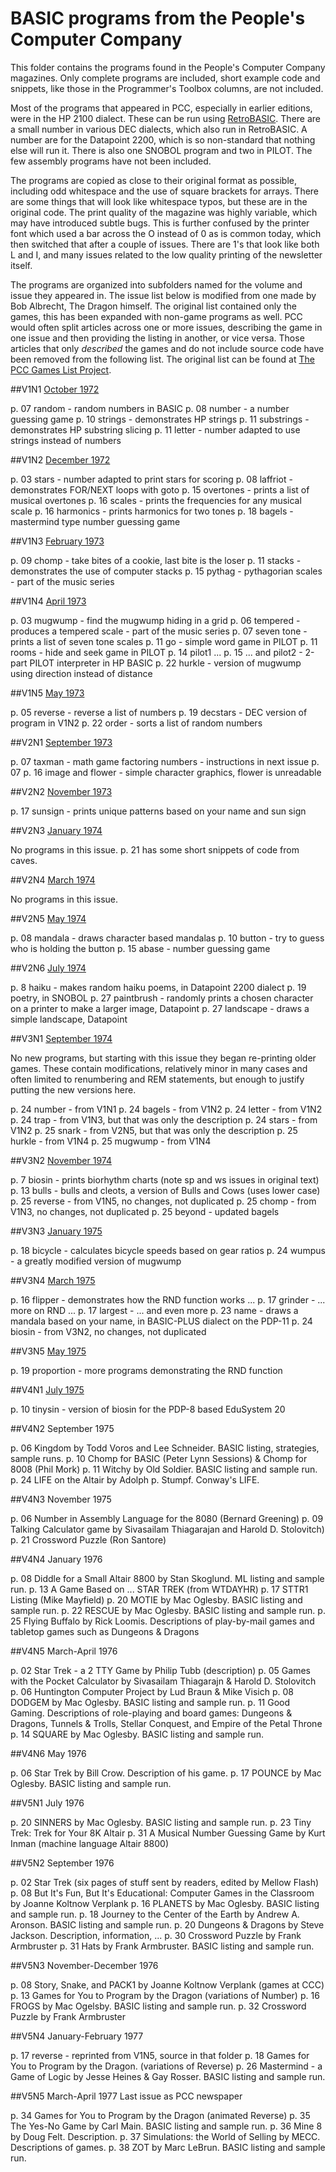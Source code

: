 BASIC programs from the People's Computer Company
=================================================

This folder contains the programs found in the People's Computer Company magazines. Only complete programs are included, short example code and snippets, like those in the Programmer's Toolbox columns, are not included.

Most of the programs that appeared in PCC, especially in earlier editions, were in the HP 2100 dialect. These can be run using [RetroBASIC](https://github.com/maurymarkowitz/RetroBASIC). There are a small number in various  DEC dialects, which also run in RetroBASIC. A number are for the Datapoint 2200, which is so non-standard that nothing else will run it. There is also one SNOBOL program and two in PILOT. The few assembly programs have not been included.

The programs are copied as close to their original format as possible, including odd whitespace and the use of square brackets for arrays. There are some things that will look like whitespace typos, but these are in the original code. The print quality of the magazine was highly variable, which may have introduced subtle bugs. This is further confused by the printer font which used a bar across the O instead of 0 as is common today, which then switched that after a couple of issues. There are 1's that look like both L and I, and many issues related to the low quality printing of the newsletter itself.

The programs are organized into subfolders named for the volume and issue they appeared in. The issue list below is modified from one made by Bob Albrecht, The Dragon himself. The original list contained only the games, this has been expanded with non-game programs as well. PCC would often split articles across one or more issues, describing the game in one issue and then providing the listing in another, or vice versa. Those articles that only *described* the games and do not include source code have been removed from the following list. The original list can be found at [The PCC Games List Project](http://www.svipx.com/pcc/gameslist.html).

##V1N1 [October 1972](https://archive.org/details/1972PccV1N1)

p. 07 random - random numbers in BASIC
p. 08 number - a number guessing game
p. 10 strings - demonstrates HP strings
p. 11 substrings - demonstrates HP substring slicing
p. 11 letter - number adapted to use strings instead of numbers

##V1N2 [December 1972](https://archive.org/details/1972PccV1N2)

p. 03 stars - number adapted to print stars for scoring
p. 08 laffriot - demonstrates FOR/NEXT loops with goto
p. 15 overtones - prints a list of musical overtones
p. 16 scales - prints the frequencies for any musical scale
p. 16 harmonics - prints harmonics for two tones
p. 18 bagels - mastermind type number guessing game

##V1N3 [February 1973](https://archive.org/details/1973-02-peoples-computer-company)

p. 09 chomp - take bites of a cookie, last bite is the loser
p. 11 stacks - demonstrates the use of computer stacks
p. 15 pythag - pythagorian scales - part of the music series

##V1N4 [April 1973](https://archive.org/details/1973-04-peoples-computer-company)

p. 03 mugwump - find the mugwump hiding in a grid
p. 06 tempered - produces a tempered scale - part of the music series
p. 07 seven tone - prints a list of seven tone scales
p. 11 go - simple word game in PILOT
p. 11 rooms - hide and seek game in PILOT
p. 14 pilot1 ...
p. 15 ... and pilot2 - 2-part PILOT interpreter in HP BASIC
p. 22 hurkle - version of mugwump using direction instead of distance

##V1N5 [May 1973](https://archive.org/details/1973-05-peoples-computer-company)

p. 05 reverse - reverse a list of numbers
p. 19 decstars - DEC version of program in V1N2
p. 22 order - sorts a list of random numbers

##V2N1 [September 1973](https://archive.org/details/1973-09-peoples-computer-company)

p. 07 taxman - math game factoring numbers - instructions in next issue p. 07
p. 16 image and flower - simple character graphics, flower is unreadable

##V2N2 [November 1973](https://archive.org/details/1973-11-peoples-computer-company)

p. 17 sunsign - prints unique patterns based on your name and sun sign

##V2N3 [January 1974](https://archive.org/details/1974-01-peoples-computer-company)

No programs in this issue. p. 21 has some short snippets of code from caves.

##V2N4 [March 1974](https://archive.org/details/1974-03-peoples-computer-company)

No programs in this issue.

##V2N5 [May 1974](https://archive.org/details/1974-05-peoples-computer-company)

p. 08 mandala - draws character based mandalas
p. 10 button - try to guess who is holding the button
p. 15 abase - number guessing game

##V2N6 [July 1974](https://archive.org/details/1974-07-peoples-computer-company)

p. 8 haiku - makes random haiku poems, in Datapoint 2200 dialect
p. 19 poetry, in SNOBOL
p. 27 paintbrush - randomly prints a chosen character on a printer to make a larger image, Datapoint
p. 27 landscape - draws a simple landscape, Datapoint

##V3N1 [September 1974](https://archive.org/details/1974-09-peoples-computer-company)

No new programs, but starting with this issue they began re-printing older games. These contain modifications, relatively minor in many cases and often limited to renumbering and REM statements, but enough to justify putting the new versions here.

p. 24 number - from V1N1
p. 24 bagels - from V1N2
p. 24 letter - from V1N2
p. 24 trap - from V1N3, but that was only the description
p. 24 stars - from V1N2
p. 25 snark - from V2N5, but that was only the description
p. 25 hurkle - from V1N4
p. 25 mugwump - from V1N4

##V3N2 [November 1974](https://archive.org/details/1974-11-peoples-computer-company)

p. 7 biosin - prints biorhythm charts (note sp and ws issues in original text)
p. 13 bulls - bulls and cleots, a version of Bulls and Cows (uses lower case)
p. 25 reverse - from V1N5, no changes, not duplicated
p. 25 chomp - from V1N3, no changes, not duplicated
p. 25 beyond - updated bagels

##V3N3 [January 1975](https://archive.org/details/1975-01-peoples-computer-company)

p. 18 bicycle - calculates bicycle speeds based on gear ratios
p. 24 wumpus - a greatly modified version of mugwump

##V3N4 [March 1975](https://archive.org/details/1975-03-peoples-computer-company)

p. 16 flipper - demonstrates how the RND function works ...
p. 17 grinder - ... more on RND ...
p. 17 largest - ... and even more
p. 23 name - draws a mandala based on your name, in BASIC-PLUS dialect on the PDP-11
p. 24 biosin - from V3N2, no changes, not duplicated

##V3N5 [May 1975](https://archive.org/details/1975-05-peoples-computer-company)

p. 19 proportion - more programs demonstrating the RND function

##V4N1 [July 1975](https://archive.org/details/1975-07-peoples-computer-company)

p. 10 tinysin - version of biosin for the PDP-8 based EduSystem 20

##V4N2 September 1975

p. 06 Kingdom by Todd Voros and Lee Schneider. BASIC listing, strategies, sample runs.
p. 10 Chomp for BASIC (Peter Lynn Sessions) & Chomp for 8008 (Phil Mork)
p. 11 Witchy by Old Soldier. BASIC listing and sample run.
p. 24 LIFE on the Altair by Adolph p. Stumpf. Conway's LIFE.

##V4N3 November 1975

p. 06 Number in Assembly Language for the 8080 (Bernard Greening)
p. 09 Talking Calculator game by Sivasailam Thiagarajan and Harold D. Stolovitch)
p. 21 Crossword Puzzle (Ron Santore)

##V4N4 January 1976

p. 08 Diddle for a Small Altair 8800 by Stan Skoglund. ML listing and sample run.
p. 13 A Game Based on ... STAR TREK (from WTDAYHR)
p. 17 STTR1 Listing (Mike Mayfield)
p. 20 MOTIE by Mac Oglesby. BASIC listing and sample run.
p. 22 RESCUE by Mac Oglesby. BASIC listing and sample run.
p. 25 Flying Buffalo by Rick Loomis. Descriptions of play-by-mail games and
tabletop games such as Dungeons & Dragons

##V4N5 March-April 1976

p. 02 Star Trek - a 2 TTY Game by Philip Tubb (description)
p. 05 Games with the Pocket Calculator by Sivasailam Thiagarajn & Harold D.
Stolovitch
p. 06 Huntington Computer Project by Lud Braun & Mike Visich
p. 08 DODGEM by Mac Oglesby. BASIC listing and sample run.
p. 11 Good Gaming. Descriptions of role-playing and board games: Dungeons & Dragons, Tunnels & Trolls, Stellar Conquest, and Empire of the Petal Throne
p. 14 SQUARE by Mac Oglesby. BASIC listing and sample run.

##V4N6 May 1976

p. 06 Star Trek by Bill Crow. Description of his game.
p. 17 POUNCE by Mac Oglesby. BASIC listing and sample run.

##V5N1 July 1976

p. 20 SINNERS by Mac Oglesby. BASIC listing and sample run.
p. 23 Tiny Trek: Trek for Your 8K Altair
p. 31 A Musical Number Guessing Game by Kurt Inman (machine language Altair
8800)

##V5N2 September 1976

p. 02 Star Trek (six pages of stuff sent by readers, edited by Mellow Flash)
p. 08 But It's Fun, But It's Educational: Computer Games in the Classroom by Joanne Koltnow Verplank
p. 16 PLANETS by Mac Oglesby. BASIC listing and sample run.
p. 18 Journey to the Center of the Earth by Andrew A. Aronson. BASIC listing and sample run.
p. 20 Dungeons & Dragons by Steve Jackson. Description, information, ...
p. 30 Crossword Puzzle by Frank Armbruster
p. 31 Hats by Frank Armbruster. BASIC listing and sample run.

##V5N3 November-December 1976

p. 08 Story, Snake, and PACK1 by Joanne Koltnow Verplank (games at CCC)
p. 13 Games for You to Program by the Dragon (variations of Number)
p. 16 FROGS by Mac Ogelsby. BASIC listing and sample run.
p. 32 Crossword Puzzle by Frank Armbruster

##V5N4 January-February 1977

p. 17 reverse - reprinted from V1N5, source in that folder
p. 18 Games for You to Program by the Dragon. (variations of Reverse)
p. 26 Mastermind - a Game of Logic by Jesse Heines & Gay Rosser. BASIC listing and sample run.

##V5N5 March-April 1977 Last issue as PCC newspaper

p. 34 Games for You to Program by the Dragon (animated Reverse)
p. 35 The Yes-No Game by Carl Main. BASIC listing and sample run.
p. 36 Mine 8 by Doug Felt. Description.
p. 37 Simulations: the World of Selling by MECC. Descriptions of games.
p. 38 ZOT by Marc LeBrun. BASIC listing and sample run.
